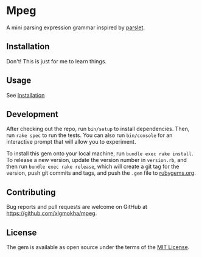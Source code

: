 # Mpeg

A mini parsing expression grammar inspired by [parslet](https://github.com/kschiess/parslet).

## Installation

Don't! This is just for me to learn things.

## Usage

See [Installation](#installations)

## Development

After checking out the repo, run `bin/setup` to install dependencies.
Then, run `rake spec` to run the tests.
You can also run `bin/console` for an interactive prompt that will allow you to experiment.

To install this gem onto your local machine, run `bundle exec rake install`.
To release a new version, update the version number in `version.rb`,
and then run `bundle exec rake release`,
which will create a git tag for the version,
push git commits and tags, and push the `.gem` file to
[rubygems.org](https://rubygems.org).

## Contributing

Bug reports and pull requests are welcome on GitHub at https://github.com/xlgmokha/mpeg.

## License

The gem is available as open source under the terms of the [MIT License](https://opensource.org/licenses/MIT).
